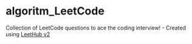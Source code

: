 # algoritm_LeetCode
Collection of LeetCode questions to ace the coding interview! - Created using [LeetHub v2](https://github.com/arunbhardwaj/LeetHub-2.0)
